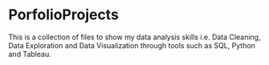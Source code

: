 # PorfolioProjects
This is a collection of files to show my data analysis skills i.e. Data Cleaning, Data Exploration 
and Data Visualization through tools such as SQL, Python and Tableau.

